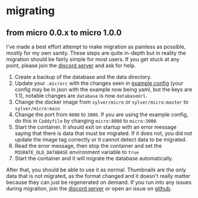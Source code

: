 # migrating

## from micro 0.0.x to micro 1.0.0

I've made a best effort attempt to make migration as painless as possible, mostly for my own sanity. These steps are quite in-depth but in reality the migration should be fairly simple for most users. If you get stuck at any point, please join the [discord server](https://discord.gg/VDMX6VQRZm) and ask for help.

1. Create a backup of the database and the data directory.
2. Update your `.microrc` with the changes seen in [example config](example/.microrc.yaml) (your config may be in json with the example now being yaml, but the keys are 1:1), notable changes are `database` is now `databaseUrl`.
3. Change the docker image from `sylver/micro` or `sylver/micro:master` to `sylver/micro:main`
4. Change the port from `8080` to `3000`. If you are using the example config, do this in `Caddyfile` by changing `micro:8080` to `micro:3000`.
5. Start the container. It should exit on startup with an error message saying that there is data that must be migrated. If it does not, you did not update the image tag correctly or it cannot detect data to be migrated.
6. Read the error message, then stop the container and set the `MIGRATE_OLD_DATABASE` environment variable to `true`
7. Start the container and it will migrate the database automatically.

After that, you should be able to use it as normal. Thumbnails are the only data that is not migrated, as the format changed and it doesn't really matter because they can just be regenerated on demand. If you run into any issues during migration, join the [discord server](https://discord.gg/VDMX6VQRZm) or open an issue on [github](https://github.com/sylv/micro/issues/new).
